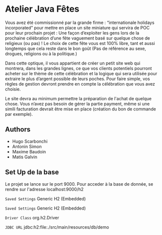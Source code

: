 
# Atelier Java Fêtes


Vous avez été commissionné par la grande firme : “internationale holidays incorporated” pour mettre en place un site miniature qui servira de POC pour leur prochain projet : Une façon d’exploiter les gens lors de la prochaine célébration d’une fête vaguement basé sur quelque chose de religieux (ou pas) ! Le choix de cette fête vous est 100% libre, tant et aussi longtemps que cela reste dans le bon goût (Pas de référence au sexe, drogues, religions ou à la politique.) 

Dans cette optique, il vous appartient de créer un petit site web qui montrera, dans les grandes lignes, ce que vos clients potentiels pourront acheter sur le thème de cette célébration et la logique qui sera utilisée pour extraire le plus d’argent possible de leurs poches. Pour faire simple, vos règles de gestion devront prendre en compte la célébration que vous avez choisie.

Le site devra au minimum permettre la préparation de l'achat de quelque chose. Vous n’avez pas besoin de gérer la partie payment, même si une simili facturation devrait être mise en place (création du bon de commande par exemple). 

## Authors

- Hugo Scarbonchi
- Antonin Simon
- Maxime Baudoin
- Matis Galvin


## Set Up de la base

Le projet se lance sur le port 9000.
Pour acceder à la base de donnée, se rendre sur l'adresse localhost:9000/h2

`Saved Settings` 
Generic H2 (Embedded)


`Saved Settings` Generic H2 (Embedded)

`Driver Class` org.h2.Driver

`JDBC URL` jdbc:h2:file:./src/main/resources/db/demo

